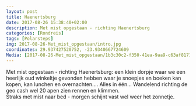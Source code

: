 ```yaml
---
layout: post
title: Haenertsburg
date: 2017-08-26 15:38:40+02:00
description: Met mist opgestaan - richting Haenertsburg
categories: [Rondreis]
tags: [Polarsteps]
img: 2017-08-26-Met_mist_opgestaan/intro.jpg
coordinates: 29.937427520752, -23.9340667724609
Media: [2017-08-26-Met_mist_opgestaan/1b3c30c2-f350-41ea-9aa9-c63af81718e9_large_image.jpg, 2017-08-26-Met_mist_opgestaan/7e89ad0d-fe0f-417b-99ca-0a21bb959130_large_image.jpg, 2017-08-26-Met_mist_opgestaan/c0149d1f-e0d8-4319-87ce-b2f36c687d1f_large_image.jpg, 2017-08-26-Met_mist_opgestaan/9051cafe-b0d0-40cf-b73b-d0e88bc832e5_large_image.jpg, 2017-08-26-Met_mist_opgestaan/1af508e2-c4a7-497e-b450-9ff92271b37f_large_image.jpg, 2017-08-26-Met_mist_opgestaan/b9998932-120a-438b-8daa-01b6c519e996_large_image.jpg, 2017-08-26-Met_mist_opgestaan/f0ec11f8-5073-4dc3-9ec6-761c42ff65e7_large_image.jpg, 2017-08-26-Met_mist_opgestaan/f7ac352f-04ff-45ee-81ac-a9bdd2a2ef34_large_image.jpg]
---
```

Met mist opgestaan - richting Haenertsburg: een klein dorpje waar we een heerlijk oud winkeltje gevonden hebben waar je snoepjes en boeken kan kopen, kan lunchen en overnachten.... Alles in één...
Wandelend richting de geo cash wel 20 apen zien rennen en klimmen.  
Straks met mist naar bed - morgen schijnt vast wel weer het zonnetje.